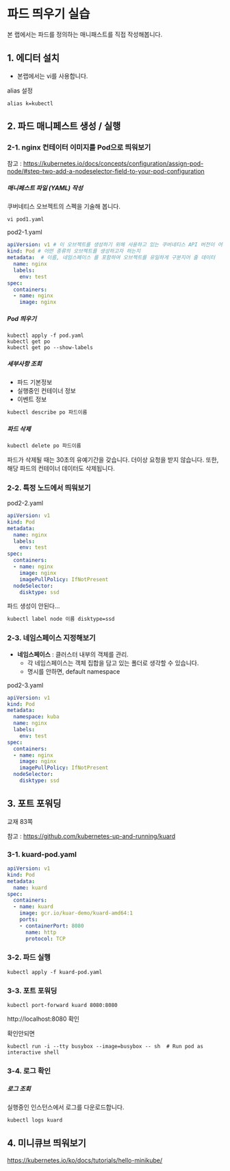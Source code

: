 # 파드 띄우기 실습

본 랩에서는 파드를 정의하는 매니패스트를 직접 작성해봅니다.

## 1. 에디터 설치

- 본랩에서는 vi를 사용합니다.

alias 설정

```shell
alias k=kubectl
```

## 2. 파드 매니페스트 생성 / 실행

### 2-1. nginx 컨테이터 이미지를 Pod으로 띄워보기

참고 : https://kubernetes.io/docs/concepts/configuration/assign-pod-node/#step-two-add-a-nodeselector-field-to-your-pod-configuration

##### 매니페스트 파일 (YAML) 작성

쿠버네티스 오브젝트의 스펙을 기술해 봅니다.

```shell
vi pod1.yaml
```

pod2-1.yaml
```yaml
apiVersion: v1 # 이 오브젝트를 생성하기 위해 사용하고 있는 쿠버네티스 API 버전이 어떤 것인지
kind: Pod # 어떤 종류의 오브젝트를 생성하고자 하는지
metadata:  # 이름, 네임스페이스 를 포함하여 오브젝트를 유일하게 구분지어 줄 데이터
  name: nginx
  labels:
    env: test
spec:
  containers:
  - name: nginx
    image: nginx
```

##### Pod 띄우기
```shell
kubectl apply -f pod.yaml
kubectl get po
kubectl get po --show-labels
```

##### 세부사항 조회

- 파드 기본정보
- 실행중인 컨테이너 정보
- 이벤트 정보

```sh
kubectl describe po 파드이름
```

##### 파드 삭제
```sh
kubectl delete po 파드이름
```

파드가 삭제될 때는 30초의 유예기간을 갖습니다. 더이상 요청을 받지 않습니다.
또한, 해당 파드의 컨테이너 데이터도 삭제됩니다.

### 2-2. 특정 노드에서 띄워보기

pod2-2.yaml

```yaml
apiVersion: v1
kind: Pod
metadata:
  name: nginx
  labels:
    env: test
spec:
  containers:
  - name: nginx
    image: nginx
    imagePullPolicy: IfNotPresent
  nodeSelector:
    disktype: ssd
```

파드 생성이 안된다...

```sh
kubectl label node 이름 disktype=ssd
```

### 2-3. 네임스페이스 지정해보기

- **네임스페이스** : 클러스터 내부의 객체를 관리.
  - 각 네임스페이스는 객체 집합을 담고 있는 폴더로 생각할 수 있습니다.
  - 명시를 안하면, default namespace


pod2-3.yaml

```yaml
apiVersion: v1
kind: Pod
metadata:
  namespace: kuba
  name: nginx
  labels:
    env: test
spec:
  containers:
  - name: nginx
    image: nginx
    imagePullPolicy: IfNotPresent
  nodeSelector:
    disktype: ssd
```

## 3. 포트 포워딩

교재 83쪽

참고 : https://github.com/kubernetes-up-and-running/kuard

### 3-1. kuard-pod.yaml

```yaml
apiVersion: v1
kind: Pod
metadata:
  name: kuard
spec:
  containers:
  - name: kuard
    image: gcr.io/kuar-demo/kuard-amd64:1
    ports:
    - containerPort: 8080
      name: http
      protocol: TCP
```

### 3-2. 파드 실행

```shell
kubectl apply -f kuard-pod.yaml
```

### 3-3. 포트 포워딩

```shell
kubectl port-forward kuard 8080:8080
```

http://localhost:8080 확인

확인안되면

```shell
kubectl run -i --tty busybox --image=busybox -- sh  # Run pod as interactive shell
```

### 3-4. 로그 확인

##### 로그 조회

실행중인 인스턴스에서 로그를 다운로드합니다.

```sh
kubectl logs kuard
```

## 4. 미니큐브 띄워보기

https://kubernetes.io/ko/docs/tutorials/hello-minikube/
